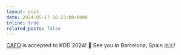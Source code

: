 ```yaml
---
layout: post
date: 2024-05-17 16:23:00-0000
inline: true
related_posts: false
---
```


[CAFO](https://arxiv.org/abs/2406.01833) is accepted to KDD 2024! :partying_face: See you in Barcelona, Spain :es:!

